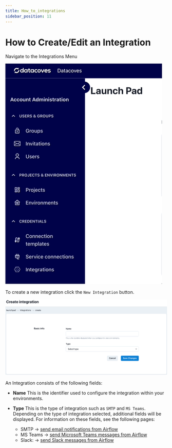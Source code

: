 ```yaml
---
title: How_to_integrations
sidebar_position: 11
---
```


# How to Create/Edit an Integration

Navigate to the Integrations Menu

![Integrations Menu](./assets/menu_integrations.gif)

To create a new integration click the `New Integration` button.

![Integration Create or Edit Page](./assets/integration_editnew_page.png) 

An Integration consists of the following fields:

- **Name** This is the identifier used to configure the integration within your environments.
- **Type** This is the type of integration such as `SMTP` and `MS Teams`.  Depending on the type of integration selected, additional fields will be displayed. For information on these fields, see the following pages:

  - SMTP -> [send email notifications from Airflow](/how-tos/airflow/send-emails.md)
  - MS Teams -> [send Microsoft Teams messages from Airflow](/how-tos/airflow/send-ms-teams-notifications.md)
  - Slack: -> [send Slack messages from Airflow](/how-tos/airflow/send-slack-notifications.md)
